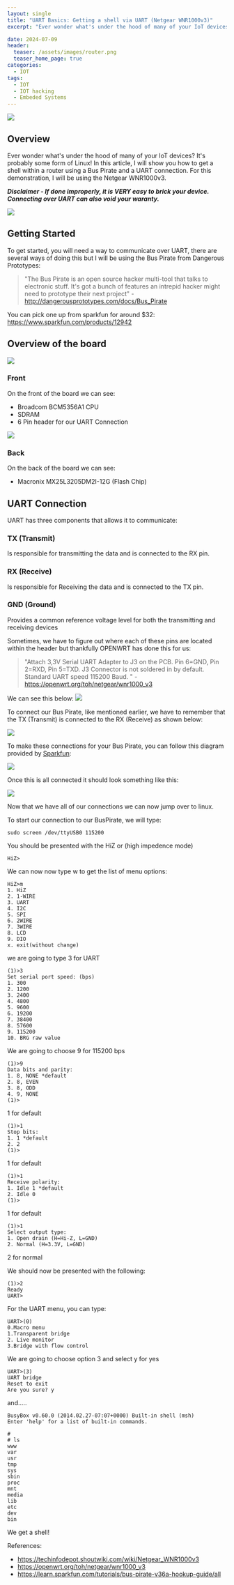 ```yaml
---
layout: single
title: "UART Basics: Getting a shell via UART (Netgear WNR1000v3)"
excerpt: "Ever wonder what's under the hood of many of your IoT devices? It's probably some form of Linux! In this article, I will show you how to get a shell within a router using a Bus Pirate and a UART connection. For this demonstration, I will be using the Netgear WNR1000v3."

date: 2024-07-09
header:
  teaser: /assets/images/router.png
  teaser_home_page: true
categories:
  - IOT
tags:
  - IOT
  - IOT hacking
  - Embeded Systems
---
```

![](/assets/images/router.png#center)

## Overview

Ever wonder what's under the hood of many of your IoT devices? It's probably some form of Linux! In this article, I will show you how to get a shell within a router using a Bus Pirate and a UART connection. For this demonstration, I will be using the Netgear WNR1000v3.

***Disclaimer - If done improperly, it is VERY easy to brick your device. Connecting over UART can also void your waranty.*** 

![](/assets/images/netgearWNR1000v3.png)


## Getting Started

To get started, you will need a way to communicate over UART, there are several ways of doing this but I will be using the Bus Pirate from Dangerous Prototypes:

> "The Bus Pirate is an open source hacker multi-tool that talks to electronic stuff. It's got a bunch of features an intrepid hacker might need to prototype their next project" - http://dangerousprototypes.com/docs/Bus_Pirate

You can pick one up from sparkfun for around $32: https://www.sparkfun.com/products/12942

## Overview of the board
![](/assets/images/netgear/netgearWNR1000v3/1.png)

### Front 
On the front of the board we can see:
* Broadcom BCM5356A1 CPU
* SDRAM
* 6 Pin header for our UART Connection

![](/assets/images/netgear/netgearWNR1000v3/2.png)

### Back
On the back of the board we can see:

* Macronix MX25L3205DM2I-12G (Flash Chip)



## UART Connection
UART has three components that allows it to communicate:

### TX (Transmit)
Is responsible for transmitting the data and is connected to the RX pin.
### RX (Receive)
Is responsible for Receiving the data and is connected to the TX pin.
### GND (Ground)
Provides a common reference voltage level for both the transmitting and receiving devices

Sometimes, we have to figure out where each of these pins are located within the header but thankfully OPENWRT has done this for us: 
> "Attach 3,3V Serial UART Adapter to J3 on the PCB. Pin 6=GND, Pin 2=RXD, Pin 5=TXD. J3 Connector is not soldered in by default. Standard UART speed 115200 Baud. " - https://openwrt.org/toh/netgear/wnr1000_v3

We can see this below: 
![](/assets/images/netgear/netgearWNR1000v3/3.png)

To connect our Bus Pirate, like mentioned earlier, we have to remember that the TX (Transmit) is connected to the RX (Receive) as shown below:

![](/assets/images/TX_RX.png#center)

To make these connections for your Bus Pirate, you can follow this diagram provided by [Sparkfun](https://learn.sparkfun.com/tutorials/bus-pirate-v36a-hookup-guide/all):

![](/assets/images/PIN_HEADER.png)

Once this is all connected it should look something like this:

![](/assets/images/uartconnection.jpg)

Now that we have all of our connections we can now jump over to linux.

To start our connection to our BusPirate, we will type: 

    sudo screen /dev/ttyUSB0 115200

You should be presented with the HiZ or (high impedence mode)
 
    HiZ>

We can now now type w to get the list of menu options:
 
    HiZ>m
    1. HiZ
    2. 1-WIRE
    3. UART
    4. I2C
    5. SPI
    6. 2WIRE
    7. 3WIRE
    8. LCD
    9. DIO
    x. exit(without change)

we are going to type 3 for UART

    (1)>3
    Set serial port speed: (bps)
    1. 300
    2. 1200
    3. 2400
    4. 4800
    5. 9600
    6. 19200
    7. 38400
    8. 57600
    9. 115200
    10. BRG raw value

We are going to choose 9 for 115200 bps
    
    (1)>9
    Data bits and parity:
    1. 8, NONE *default
    2. 8, EVEN
    3. 8, ODD
    4. 9, NONE
    (1)>

1 for default

    (1)>1
    Stop bits:
    1. 1 *default
    2. 2
    (1)>

1 for default

    (1)>1
    Receive polarity:
    1. Idle 1 *default
    2. Idle 0
    (1)>

1 for default
    
    (1)>1
    Select output type:
    1. Open drain (H=Hi-Z, L=GND)
    2. Normal (H=3.3V, L=GND)

2 for normal

We should now be presented with the following: 

    (1)>2
    Ready
    UART>

For the UART menu, you can type:

    UART>(0)
    0.Macro menu
    1.Transparent bridge
    2. Live monitor
    3.Bridge with flow control

We are going to choose option 3 and select y for yes

    UART>(3)
    UART bridge
    Reset to exit
    Are you sure? y

and.....

    BusyBox v0.60.0 (2014.02.27-07:07+0000) Built-in shell (msh)
    Enter 'help' for a list of built-in commands.

    #
    # ls
    www
    var
    usr
    tmp
    sys
    sbin
    proc
    mnt
    media
    lib
    etc
    dev
    bin
We get a shell!

References:
- https://techinfodepot.shoutwiki.com/wiki/Netgear_WNR1000v3
- https://openwrt.org/toh/netgear/wnr1000_v3
- https://learn.sparkfun.com/tutorials/bus-pirate-v36a-hookup-guide/all

